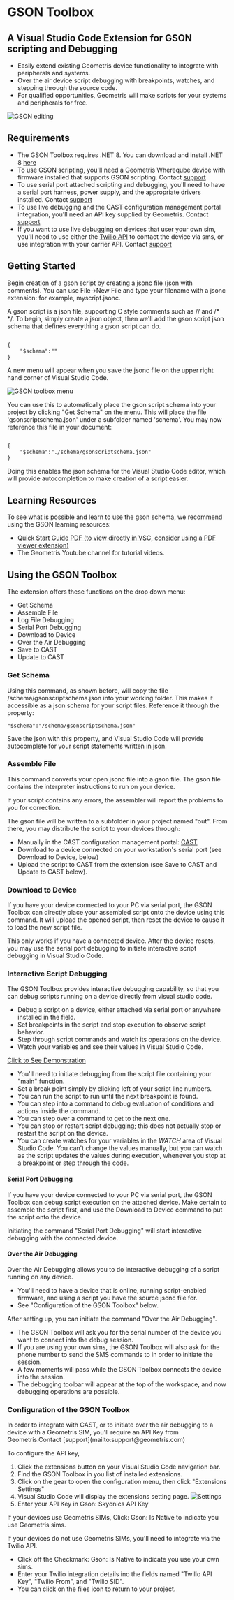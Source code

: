 # GSON Toolbox
## A Visual Studio Code Extension for GSON scripting and Debugging
* Easily extend existing Geometris device functionality to integrate with peripherals  and systems.
* Over the air device script debugging with breakpoints, watches, and stepping through the source code.
* For qualified opportunities, Geometris will make scripts for your systems and peripherals for free.

![GSON editing](https://skyonics.blob.core.windows.net/gsonreadme/gsoneditimg.png)

## Requirements

* The GSON Toolbox requires .NET 8. You can download and install .NET 8 [here](https://dotnet.microsoft.com/en-us/download/dotnet/8.0)
* To use GSON scripting, you'll need a Geometris Whereqube device with firmware installed that supports GSON scripting. Contact [support](mailto:support@geometris.com)
* To use serial port attached scripting and debugging, you'll need to have a serial port harness, power supply, and the appropriate drivers installed. Contact [support](mailto:support@geometris.com)
* To use live debugging and the CAST configuration management portal integration, you'll need an API key supplied by Geometris. Contact [support](mailto:support@geometris.com)
* If you want to use live debugging on devices that user your own sim, you'll need to use either the [Twilio API](https://www.twilio.com/en-us) to contact the device via sms, or use integration with your carrier API. Contact [support](mailto:support@geometris.com)




## Getting Started
<p>Begin creation of a gson script by creating a jsonc file (json with comments).
You can use File->New File and type your filename with a jsonc extension: for example, myscript.jsonc.</p>
<p>A gson script is a json file, supporting C style comments such as // and /*  */. To begin, simply create a json object, then we'll add the gson script json schema that defines everything a gson script can do.</p>
<code>
{
	"$schema":""
}
</code>
<p>A new menu will appear when you save the jsonc file on the upper right hand corner of Visual Studio Code.</p>

![GSON toolbox menu](https://skyonics.blob.core.windows.net/gsonreadme/gsontoolboxmenu.png) 

<p>You can use this to automatically place the gson script schema into your project by clicking "Get Schema" on the menu. This will place the file 'gsonscriptschema.json' under a subfolder named 'schema'. You may now reference this file in your document:</p>
<code>
{
	"$schema":"./schema/gsonscriptschema.json"
}
</code>
<p>Doing this enables the json schema for the Visual Studio Code editor, which will provide autocompletion to make creation of a script easier.</p>

## Learning Resources
<p>To see what is possible and learn to use the gson schema, we recommend using the GSON learning resources:</p>

* [Quick Start Guide PDF (to view directly in VSC, consider using a PDF viewer extension)](https://skyonics.blob.core.windows.net/gsonreadme/Geometris%20GSON%20Programming%20Quick%20Start%20Guide.pdf)
* The Geometris Youtube channel for tutorial videos.

<p></p>

## Using the GSON Toolbox

<p>The extension offers these functions on the drop down menu:</p>

* Get Schema
* Assemble File
* Log File Debugging
* Serial Port Debugging
* Download to Device
* Over the Air Debugging
* Save to CAST
* Update to CAST

### Get Schema

<p>Using this command, as shown before, will copy the file /schema/gsonscriptschema.json into your working folder. This makes it accessible as a json schema for your script files. Reference it through the property:</p> <code>"$schema":"/schema/gsonscriptschema.json"</code>
<p>Save the json with this property, and Visual Studio Code will provide autocomplete for your script statements written in json.</p>

### Assemble File

<p>This command converts your open jsonc file into a gson file. The gson file contains the interpreter instructions to run on your device.</p> 
<p>If your script contains any errors, the assembler will report the problems to you for correction.</p>
<p>The gson file will be written to a subfolder in your project named "out". From there, you may distribute the script to your devices through:</p>

* Manually in the CAST configuration management portal: [CAST](https://www.skyonics.net)
* Download to a device connected on your workstation's serial port (see Download to Device, below)
* Upload the script to CAST from the extension (see Save to CAST and Update to CAST below). 



### Download to Device

<p>If you have your device connected to your PC via serial port, the GSON Toolbox can directly place your assembled script onto the device using this command. It will upload the opened script, then reset the device to cause it to load the new script file.</p>
<p>This only works if you have a connected device. After the device resets, you may use the serial port debugging to initiate interactive script debugging in Visual Studio Code.</p>


### Interactive Script Debugging

<p>The GSON Toolbox provides interactive debugging capability, so that you can debug scripts running on a device directly from visual studio code.</p>

* Debug a script on a device, either attached via serial port or anywhere installed in the field.
* Set breakpoints in the script and stop execution to observe script behavior.
* Step through script commands and watch its operations on the device.
* Watch your variables and see their values in Visual Studio Code.

[Click to See Demonstration](https://skyonics.blob.core.windows.net/gsonreadme/gsondebug.mp4)

* You'll need to initiate debugging from the script file containing your "main" function.
* Set a break point simply by clicking left of your script line numbers.
* You can run the script to run until the next breakpoint is found.
* You can step into a command to debug evaluation of conditions and actions inside the command.
* You can step over a command to get to the next one. 
* You can stop or restart script debugging; this does not actually stop or restart the script on the device.
* You can create watches for your variables in the *WATCH* area of Visual Studio Code. You can't change the values manually, but you can watch as the script updates the values during execution, whenever you stop at a breakpoint or step through the code.

#### Serial Port Debugging

<p>If you have your device connected to your PC via serial port, the GSON Toolbox can debug script execution on the attached device. Make certain to assemble the script first, and use the Download to Device command to put the script onto the device.</p>
<p>Initiating the command "Serial Port Debugging" will start interactive debugging with the connected device.</p>

#### Over the Air Debugging

<p>Over the Air Debugging allows you to do interactive debugging of a script running on any device.</p>

* You'll need to have a device that is online, running script-enabled firmware, and using a script you have the source jsonc file for.
* See "Configuration of the GSON Toolbox" below.

<p>
After setting up, you can initiate the command "Over the Air Debugging". 
</p>

* The GSON Toolbox will ask you for the serial number of the device you want to connect into the debug session.
* If you are using your own sims, the GSON Toolbox will also ask for the phone number to send the SMS commands to in order to initiate the session.
* A few moments will pass while the GSON Toolbox connects the device into the session.
* The debugging toolbar will appear at the top of the workspace, and now debugging operations are possible.


### Configuration of the GSON Toolbox

<p>In order to integrate with CAST, or to initiate over the air debugging to a device with a Geometris SIM, you'll require an API Key from Geometris.Contact [support](mailto:support@geometris.com)</p> 
<p>To configure the API key, 

1. Click the extensions button on your Visual Studio Code navigation bar.
2. Find the GSON Toolbox in you list of installed extensions.
3. Click on the gear to open the configuration menu, then click "Extensions Settings"
4. Visual Studio Code will display the extensions setting page.
![Settings](https://skyonics.blob.core.windows.net/gsonreadme/gsontoolboxsettings.png)
5. Enter your API Key in Gson: Skyonics API Key
</p>
<p>
If your devices use Geometris SIMs, Click: Gson: Is Native to indicate you use Geometris sims.
</p>
<p> 
If your devices do not use Geometris SIMs, you'll need to integrate via the Twilio API.

* Click off the Checkmark: Gson: Is Native to indicate you use your own sims.
* Enter your Twilio integration details ino the fields named "Twilio API Key", "Twilio From", and "Twilio SID".
* You can click on the files icon to return to your project.
</p>

